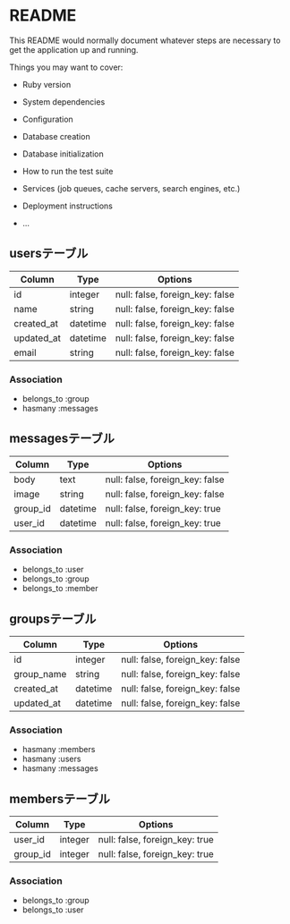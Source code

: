 # README

This README would normally document whatever steps are necessary to get the
application up and running.

Things you may want to cover:

* Ruby version

* System dependencies

* Configuration

* Database creation

* Database initialization

* How to run the test suite

* Services (job queues, cache servers, search engines, etc.)

* Deployment instructions

* ...

## usersテーブル

|Column|Type|Options|
|------|----|-------|
|id|integer|null: false, foreign_key: false|
|name|string|null: false, foreign_key: false|
|created_at|datetime|null: false, foreign_key: false|
|updated_at|datetime|null: false, foreign_key: false|
|email|string|null: false, foreign_key: false|

### Association
- belongs_to :group
- hasmany :messages

## messagesテーブル

|Column|Type|Options|
|------|----|-------|
|body|text|null: false, foreign_key: false|
|image|string|null: false, foreign_key: false|
|group_id|datetime|null: false, foreign_key: true|
|user_id|datetime|null: false, foreign_key: true|

### Association
- belongs_to :user
- belongs_to :group
- belongs_to :member

## groupsテーブル

|Column|Type|Options|
|------|----|-------|
|id|integer|null: false, foreign_key: false|
|group_name|string|null: false, foreign_key: false|
|created_at|datetime|null: false, foreign_key: false|
|updated_at|datetime|null: false, foreign_key: false|

### Association
- hasmany :members
- hasmany :users
- hasmany :messages

## membersテーブル

|Column|Type|Options|
|------|----|-------|
|user_id|integer|null: false, foreign_key: true|
|group_id|integer|null: false, foreign_key: true|

### Association
- belongs_to :group
- belongs_to :user


